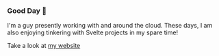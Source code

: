 ### Good Day 👋

I'm a guy presently working with and around the cloud.
These days, I am also enjoying tinkering with Svelte projects in my spare time!

Take a look at [my website](https://joseppino.com)
